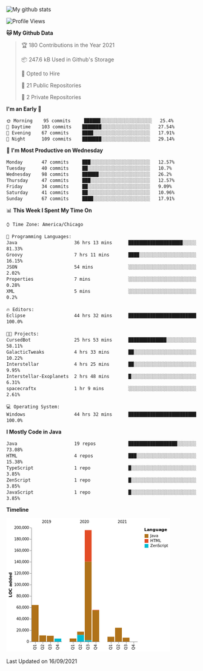 ![My github stats](https://github-readme-stats.vercel.app/api?username=romvoid95&theme=gruvbox&include_all_commits=true&show_icons=true")

<!--START_SECTION:waka-->
![Profile Views](http://img.shields.io/badge/Profile%20Views-1-blue)

**🐱 My Github Data** 

> 🏆 180 Contributions in the Year 2021
 > 
> 📦 247.6 kB Used in Github's Storage 
 > 
> 💼 Opted to Hire
 > 
> 📜 21 Public Repositories 
 > 
> 🔑 2 Private Repositories  
 > 
**I'm an Early 🐤** 

```text
🌞 Morning    95 commits     ██████░░░░░░░░░░░░░░░░░░░   25.4% 
🌆 Daytime    103 commits    ███████░░░░░░░░░░░░░░░░░░   27.54% 
🌃 Evening    67 commits     ████░░░░░░░░░░░░░░░░░░░░░   17.91% 
🌙 Night      109 commits    ███████░░░░░░░░░░░░░░░░░░   29.14%

```
📅 **I'm Most Productive on Wednesday** 

```text
Monday       47 commits     ███░░░░░░░░░░░░░░░░░░░░░░   12.57% 
Tuesday      40 commits     ██░░░░░░░░░░░░░░░░░░░░░░░   10.7% 
Wednesday    98 commits     ██████░░░░░░░░░░░░░░░░░░░   26.2% 
Thursday     47 commits     ███░░░░░░░░░░░░░░░░░░░░░░   12.57% 
Friday       34 commits     ██░░░░░░░░░░░░░░░░░░░░░░░   9.09% 
Saturday     41 commits     ██░░░░░░░░░░░░░░░░░░░░░░░   10.96% 
Sunday       67 commits     ████░░░░░░░░░░░░░░░░░░░░░   17.91%

```


📊 **This Week I Spent My Time On** 

```text
⌚︎ Time Zone: America/Chicago

💬 Programming Languages: 
Java                     36 hrs 13 mins      ████████████████████░░░░░   81.33% 
Groovy                   7 hrs 11 mins       ████░░░░░░░░░░░░░░░░░░░░░   16.15% 
JSON                     54 mins             ░░░░░░░░░░░░░░░░░░░░░░░░░   2.02% 
Properties               7 mins              ░░░░░░░░░░░░░░░░░░░░░░░░░   0.28% 
XML                      5 mins              ░░░░░░░░░░░░░░░░░░░░░░░░░   0.2%

🔥 Editors: 
Eclipse                  44 hrs 32 mins      █████████████████████████   100.0%

🐱‍💻 Projects: 
CursedBot                25 hrs 53 mins      ██████████████░░░░░░░░░░░   58.11% 
GalacticTweaks           4 hrs 33 mins       ██░░░░░░░░░░░░░░░░░░░░░░░   10.22% 
Interstellar             4 hrs 25 mins       ██░░░░░░░░░░░░░░░░░░░░░░░   9.95% 
Interstellar-Exoplanets  2 hrs 48 mins       █░░░░░░░░░░░░░░░░░░░░░░░░   6.31% 
spacecraftx              1 hr 9 mins         ░░░░░░░░░░░░░░░░░░░░░░░░░   2.61%

💻 Operating System: 
Windows                  44 hrs 32 mins      █████████████████████████   100.0%

```

**I Mostly Code in Java** 

```text
Java                     19 repos            ██████████████████░░░░░░░   73.08% 
HTML                     4 repos             ███░░░░░░░░░░░░░░░░░░░░░░   15.38% 
TypeScript               1 repo              █░░░░░░░░░░░░░░░░░░░░░░░░   3.85% 
ZenScript                1 repo              █░░░░░░░░░░░░░░░░░░░░░░░░   3.85% 
JavaScript               1 repo              █░░░░░░░░░░░░░░░░░░░░░░░░   3.85%

```


**Timeline**

![Chart not found](https://raw.githubusercontent.com/ROMVoid95/ROMVoid95/master/charts/bar_graph.png) 


 Last Updated on 16/09/2021
<!--END_SECTION:waka-->
